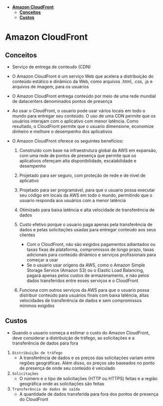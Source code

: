 - [**Amazon CloudFront**](#amazon-cloudfront)
  - [**Conceitos**](#conceitos)
  - [**Custos**](#custos)

# **Amazon CloudFront**

## **Conceitos**

- Serviço de entrega de conteudo (CDN)

- O Amazon CloudFront é um serviço Web que acelera a distribuição do conteúdo estático e dinâmico da Web, como arquivos .html, .css, .js e arquivos de imagem, para os usuários

- O Amazon CloudFront entrega conteúdo por meio de uma rede mundial de datacenters denominados pontos de presença

- Ao usar o CloudFront, o usuario pode usar vários locais em todo o mundo para entregar seu conteúdo. O uso de uma CDN permite que os usuários interajam com o aplicativo com menor latência. Como resultado, o CloudFront permite que o usuario dimensione, economize dinheiro e melhore o desempenho dos aplicativos

- O Amazon CloudFront oferece os seguintes benefícios:

  1. Construído com base na infraestrutura global da AWS em expansão, com uma rede de pontos de presença que permite que os aplicativos ofereçam alta disponibilidade, escalabilidade e desempenho

  2. Projetado para ser seguro, com proteção de rede e de nível de aplicativo

  3. Projetado para ser programável, para que o usuario possa executar seu código em locais da AWS em todo o mundo, permitindo que o usuario responda aos usuários com a menor latência

  4. Otimizado para baixa latência e alta velocidade de transferência de dados

  5. Custo efetivo porque o usuario paga apenas pela transferência de dados e pelas solicitações usadas para entregar conteúdo aos seus clientes

     - Com o CloudFront, não são exigidos pagamentos adiantados ou taxas fixas de plataforma, compromissos de longo prazo, taxas adicionais para conteúdo dinâmico e serviços profissionais para começar a usar
     - Se o usuario usar origens da AWS, como o Amazon Simple Storage Service (Amazon S3) ou o Elastic Load Balancing, pagará apenas pelos custos de armazenamento, e não pelos dados transferidos entre esses serviços e o CloudFront

  6. Funciona com outros serviços da AWS para que o usuario possa distribuir conteúdo para usuários finais com baixa latência, altas velocidades de transferência de dados e sem compromissos mínimos exigidos

## **Custos**

- Quando o usuario começa a estimar o custo do Amazon CloudFront, deve considerar a distribuição de tráfego, as solicitações e a transferência de dados para fora

1. `Distribuição de tráfego`
   - A transferência de dados e os preços das solicitações variam entre regiões geográficas. Além disso, os preços são baseados no ponto de presença de onde seu conteúdo é veiculado
2. `Solicitações`
   - O número e o tipo de solicitações (HTTP ou HTTPS) feitas e a região geográfica onde as solicitações são feitas
3. `Transferência de dados de saída`
   - A quantidade de dados transferida para fora dos pontos de presença do CloudFront
